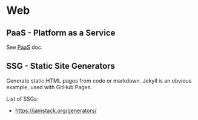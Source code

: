 # Web

## PaaS - Platform as a Service

See [PaaS](paas.md) doc.

## SSG - Static Site Generators

Generate static HTML pages from code or markdown. Jekyll is an obvious example, used with GitHub Pages.

List of SSGs:

- https://jamstack.org/generators/
